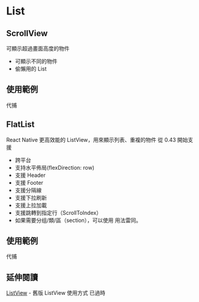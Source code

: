 # List

## ScrollView
可顯示超過畫面高度的物件
- 可顯示不同的物件
- 偷懶用的 List

## 使用範例
代捕

## FlatList
React Native 更高效能的 ListView，用來顯示列表、重複的物件
從 0.43 開始支援

- 跨平台
- 支持水平佈局(flexDirection: row)
- 支援 Header
- 支援 Footer
- 支援分隔線
- 支援下拉刷新
- 支援上拉加載
- 支援跳轉到指定行（ScrollToIndex）
- 如果需要分组/類/區（section），可以使用 <SectionList> 用法雷同。

## 使用範例
代捕


## 延伸閱讀
[ListView](https://facebook.github.io/react-native/releases/next/docs/listview.html) - 舊版 ListView 使用方式 已過時